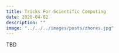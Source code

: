 ```yaml
---
title: Tricks For Scientific Computing
date: 2020-04-02
description: ""
image: "../../../images/posts/zhores.jpg"
---
```

TBD